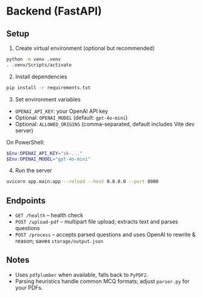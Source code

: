 # Backend (FastAPI)

## Setup

1. Create virtual environment (optional but recommended)
```bash
python -m venv .venv
. .venv/Scripts/activate
```

2. Install dependencies
```bash
pip install -r requirements.txt
```

3. Set environment variables
- `OPENAI_API_KEY`: your OpenAI API key
- Optional: `OPENAI_MODEL` (default: `gpt-4o-mini`)
- Optional: `ALLOWED_ORIGINS` (comma-separated, default includes Vite dev server)

On PowerShell:
```powershell
$Env:OPENAI_API_KEY="sk-..."
$Env:OPENAI_MODEL="gpt-4o-mini"
```

4. Run the server
```bash
uvicorn app.main:app --reload --host 0.0.0.0 --port 8000
```

## Endpoints
- `GET /health` – health check
- `POST /upload-pdf` – multipart file upload; extracts text and parses questions
- `POST /process` – accepts parsed questions and uses OpenAI to rewrite & reason; saves `storage/output.json`

## Notes
- Uses `pdfplumber` when available, falls back to `PyPDF2`.
- Parsing heuristics handle common MCQ formats; adjust `parser.py` for your PDFs.

